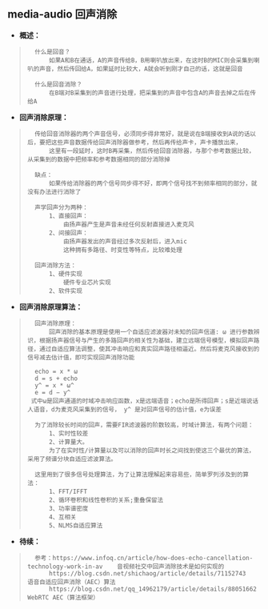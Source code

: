 ## media-audio 回声消除
- **概述：**
>       什么是回音？
>           如果A和B在通话，A的声音传给B，B用喇叭放出来，在这时B的MIC则会采集到喇叭的声音，然后传回给A，如果延时比较大，A就会听到刚才自己的话，这就是回音
>
>       什么是回音消除？
>           在B端对B采集到的声音进行处理，把采集到的声音中包含A的声音去掉之后在传给A
>
>

- **回声消除原理：**
>       传给回音消除器的两个声音信号，必须同步得非常好，就是说在B端接收到A说的话以后，要把这些声音数据传给回声消除器做参考，然后再传给声卡，声卡播放出来，
>           这里有一段延时，这时B再采集，然后传给回音消除器，与那个参考数据比较，从采集到的数据中把频率和参考数据相同的部分消除掉
>
>       缺点：
>           如果传给消除器的两个信号同步得不好，即两个信号找不到频率相同的部分，就没有办法进行消除了
>
>       声学回声分为两种：
>           1、直接回声：
>               由扬声器产生是声音未经任何反射直接进入麦克风
>           2、间接回声：
>               由扬声器发出的声音经过多次反射后，进入mic
>               这种拥有多路径、时变性等特点，比较难处理
>
>       回声消除方法：
>           1、硬件实现
>               硬件专业芯片实现
>           2、软件实现
>
>

- **回声消除原理算法：**
>       回声消除原理：
>           回声消除的基本原理是使用一个自适应滤波器对未知的回声信道: ω 进行参数辨识，根据扬声器信号与产生的多路回声的相关性为基础，建立远端信号模型，模拟回声路径，通过自适应算法调整，使其冲击响应和真实回声路径相逼近。然后将麦克风接收到的信号减去估计值，即可实现回声消除功能
>
>       echo = x * ω
>       d = s + echo
>       y^ = x * ω^
>       e = d − y^
>      式中ω是回声通道的时域冲击响应函数，x是远端语音；echo是所得回声；s是近端说话人语音，d为麦克风采集到的信号， y^ 是对回声信号的估计值，e为误差
>
>       为了消除较长时间的回声，需要FIR滤波器的阶数较高，时域计算法，有两个问题：
>           1、实时性较差
>           2、计算量大。
>           为了在实时性/计算量以及可以消除的回声时长之间找到使这三个最优的算法，采用了频谱分块自适应滤波算法。
>
>       这里用到了很多信号处理算法，为了让算法理解起来容易些，简单罗列涉及到的算法：
>           1、FFT/IFFT
>           2、循环卷积和线性卷积的关系;重叠保留法
>           3、功率谱密度
>           4、互相关
>           5、NLMS自适应算法
>
>
>
>
>
>
>
>
>

- **待续：**
>       参考：https://www.infoq.cn/article/how-does-echo-cancellation-technology-work-in-av    音视频社交中回声消除技术是如何实现的
>           https://blog.csdn.net/shichaog/article/details/71152743     语音自适应回声消除（AEC）算法
>           https://blog.csdn.net/qq_14962179/article/details/88051662  WebRTC AEC（算法框架）
>
>
>
>
>
>
>
>
>
>
>
>
>
>
>
>
